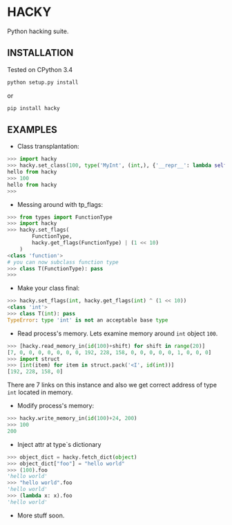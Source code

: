 # HACKY
Python hacking suite.

## INSTALLATION
Tested on CPython 3.4
```bash
python setup.py install
```
or
```bash
pip install hacky
```

## EXAMPLES
* Class transplantation:
```python
>>> import hacky
>>> hacky.set_class(100, type('MyInt', (int,), {'__repr__': lambda self: "hello from hacky"}))
hello from hacky
>>> 100
hello from hacky
>>> 
```

* Messing around with tp_flags:
```python
>>> from types import FunctionType
>>> import hacky
>>> hacky.set_flags(
        FunctionType,
        hacky.get_flags(FunctionType) | (1 << 10)
    )
<class 'function'>
# you can now subclass function type
>>> class T(FunctionType): pass
>>>
```

* Make your class final:
```python
>>> hacky.set_flags(int, hacky.get_flags(int) ^ (1 << 10))
<class 'int'>
>>> class T(int): pass
TypeError: type 'int' is not an acceptable base type
```

* Read process's memory. Lets examine memory around `int` object `100`.
```python
>>> [hacky.read_memory_in(id(100)+shift) for shift in range(20)]
[7, 0, 0, 0, 0, 0, 0, 0, 192, 228, 158, 0, 0, 0, 0, 0, 1, 0, 0, 0]
>>> import struct
>>> [int(item) for item in struct.pack('<I', id(int))]
[192, 228, 158, 0]
```
There are 7 links on this instance and also we get correct address of type `int` located in memory.

* Modify process's memory:
```python
>>> hacky.write_memory_in(id(100)+24, 200)
>>> 100
200
```

* Inject attr at type`s dictionary
```python
>>> object_dict = hacky.fetch_dict(object)
>>> object_dict["foo"] = "hello world"
>>> (100).foo
'hello world'
>>> "hello world".foo
'hello world'
>>> (lambda x: x).foo
'hello world'
```

* More stuff soon. 
